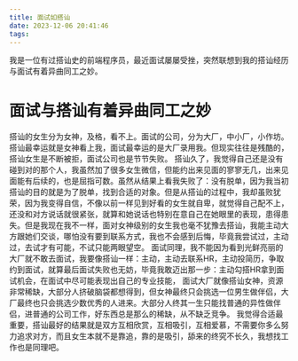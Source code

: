 ```yaml
---
title: 面试如搭讪
date: 2023-12-06 20:41:46
tags:
---
```


我是一位有过搭讪史的前端程序员，最近面试屡屡受挫，突然联想到我的搭讪经历与面试有着异曲同工之妙。
<!-- more -->

# 面试与搭讪有着异曲同工之妙
搭讪的女生分为女神，及格，看不上。面试的公司，分为大厂，中小厂，小作坊。搭讪最幸运就是女神看上我，面试最幸运的是大厂录用我。但现实往往是残酷的，搭讪女生是不断被拒，面试公司也是节节失败。
搭讪久了，我觉得自己还是没有碰到对的那个人，我虽然加了很多女生微信，但能约出来见面的寥寥无几，出来见面能有后续的，也是屈指可数。虽然从结果上看我失败了：没有脱单，因为我当初搭讪的目的就是为了脱单，找到合适的对象。但是从搭讪的过程中，我却虽败犹荣，因为我变得自信，不像以前一样见到好看的女生就自卑，就觉得自己配不上，还没和对方说话就很紧张，就算和她说话也特别在意自己在她眼里的表现，患得患失。但是我现在我不一样，面对女神级别的女生我也毫不犹豫去搭讪，我能主动大方跟她们交谈，哪怕没有要到联系方式，我也不会感到后悔，毕竟我尝试过，主动过，去试才有可能，不试只能两眼望空。
面试同理，我不能因为看到光鲜亮丽的大厂就不敢去面试，我要像搭讪一样：主动，主动去联系HR，主动投简历，争取约到面试，就算最后面试失败也无妨，毕竟我敢迈出那一步：主动勾搭HR拿到面试机会，在面试中尽可能表现出自己的专业技能，
面试大厂就像搭讪女神，资源非常稀缺，大部分人挤破脑袋都想得到，但女神最终只会挑选一位男生做伴侣，大厂最终也只会挑选少数优秀的人进来。大部分人终其一生只能找普通的异性做伴侣，进普通的公司工作，好东西总是那么的稀缺，从不缺乏竞争。
我觉得合适最重要，搭讪最好的结果就是双方互相欣赏，互相吸引，互相爱慕，不需要你多么努力追求对方，而且女生本就不是靠追，靠的是吸引，舔来的终究不长久，我想找工作也是同理吧。